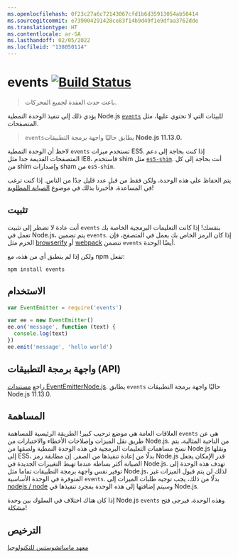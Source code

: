 ```yaml
---
ms.openlocfilehash: 0f23c27a6c72143067cfd1b6d35913054ab50414
ms.sourcegitcommit: e739004291428ce83f14b9d49f1e9dfaa3762dde
ms.translationtype: HT
ms.contentlocale: ar-SA
ms.lasthandoff: 02/05/2022
ms.locfileid: "138050114"
---
```

# <a name="events-build-statushttpstravis-ciorggozalaevents"></a>events [![Build Status](https://travis-ci.org/Gozala/events.png?branch=master)](https://travis-ci.org/Gozala/events)

> باعث حدث العقدة لجميع المحركات.

يؤدي ذلك إلى تنفيذ الوحدة النمطية Node.js [`events`][node.js docs] للبيئات التي لا تحتوي عليها، مثل المتصفحات.

> `events`يطابق حاليًا واجهة برمجة التطبيقات **Node.js 11.13.0.**

لاحظ أن الوحدة النمطية `events` تستخدم ميزات ES5. إذا كنت بحاجة إلى دعم المتصفحات القديمة جدا مثل IE8، فاستخدم shim مثل [`es5-shim`](https://www.npmjs.com/package/es5-shim). أنت بحاجة إلى كل من shim وإصدارات sham من `es5-shim`.

يتم الحفاظ على هذه الوحدة، ولكن فقط من قبل عدد قليل جدًا من الناس. إذا كنت ترغب في المساعدة، فأخبرنا بذلك في موضوع [الصيانة المطلوبة](https://github.com/Gozala/events/issues/43)!

## <a name="install"></a>تثبيت

أنت عادة لا تضطر إلى تثبيت `events` بنفسك! إذا كانت التعليمات البرمجية الخاصة بك تعمل في Node.js، يتم تضمين `events`. إذا كان الرمز الخاص بك يعمل في المتصفح، فإن الحزم مثل [browserify](https://github.com/browserify/browserify) أو [webpack](https://github.com/webpack/webpack) تتضمن `events` أيضًا الوحدة.

ولكن إذا لم ينطبق أي من هذه، مع npm تفعل:

```
npm install events
```

## <a name="usage"></a>الاستخدام

```javascript
var EventEmitter = require('events')

var ee = new EventEmitter()
ee.on('message', function (text) {
  console.log(text)
})
ee.emit('message', 'hello world')
```

## <a name="api"></a>واجهة برمجة التطبيقات (API) 

راجع [مستندات EventEmitterNode.js][node.js docs]. يطابق `events` حاليًا واجهة برمجة التطبيقات Node.js 11.13.0.

## <a name="contributing"></a>المساهمة

العلاقات العامة هي موضع ترحيب كبير! الطريقة الرئيسية للمساهمة `events` هي عن طريق نقل الميزات وإصلاحات الأخطاء والاختبارات من Node.js. من الناحية المثالية، يتم نسخ مساهمات التعليمات البرمجية في هذه الوحدة النمطية ولصقها من Node.js ونقلها إلى ES5، بدلًا من إعادة تنفيذها من الصفر. إن مطابقة رمز Node.js قدر الإمكان يجعل الصيانة أكثر بساطة عندما تهبط التغييرات الجديدة في Node.js.
تهدف هذه الوحدة إلى توفير نفس واجهة برمجة التطبيقات تماما مثل Node.js، لذلك لن يتم قبول الميزات غير المتوفرة في الوحدة الأساسية `events`. بدلًا من ذلك، يجب توجيه طلبات الميزات إلى [nodejs / node](https://github.com/nodejs/node) وسيتم إضافتها إلى هذه الوحدة بمجرد تنفيذها في Node.js.

إذا كان هناك اختلاف في السلوك بين وحدة Node.js `events` وهذه الوحدة، فيرجى فتح مشكلة!

## <a name="license"></a>الترخيص

[معهد ماساتشوستس للتكنولوجيا](./LICENSE)

[node.js docs]: https://nodejs.org/dist/v11.13.0/docs/api/events.html
